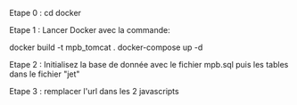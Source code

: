 Etape 0 : cd docker

Etape 1 : Lancer Docker avec la commande:

docker build -t mpb_tomcat .
docker-compose up -d

Etape 2 : Initialisez la base de donnée avec le fichier mpb.sql puis les tables dans le fichier "jet"

Etape 3 : remplacer l'url dans les 2 javascripts
